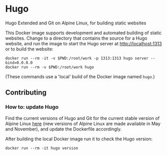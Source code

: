 # Hugo

Hugo Extended and Git on Alpine Linux, for building static websites

This Docker image supports development and automated building of static 
websites. Change to a directory that contains the source for a Hugo website, 
and run the image to start the Hugo server at <http://localhost:1313> or to 
build the website:

```
docker run --rm -it -v $PWD:/root/work -p 1313:1313 hugo server --bind=0.0.0.0
docker run --rm -v $PWD:/root/work hugo
```

(These commands use a 'local' build of the Docker image named `hugo`.)

## Contributing

### How to: update Hugo

Find the current versions of Hugo and Git for the current stable version of 
Alpine Linux [here](https://pkgs.alpinelinux.org/packages) (new versions of 
Alpine Linux are made available in May and November), and update the Dockerfile 
accordingly.

After building the local Docker image run it to check the Hugo version:

```
docker run --rm -it hugo version
```
